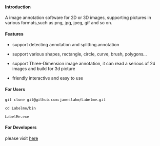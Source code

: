 #### Introduction

A image annotation software for 2D or 3D images, supporting pictures in various formats,such as png, jpg, jpeg, gif and so on.



#### Features

- support detecting annotation and splitting annotation

- support various shapes, rectangle, circle, curve, brush, polygons...

- support Three-Dimension image annotation, it can read a serious of 2d images and build for 3d picture

- friendly interactive and easy to use

  

#### For Users

```
git clone git@github.com:jameslahm/Labelme.git

cd Labelme/bin

LabelMe.exe
```



#### For Developers

please visit [here](doc/html/index.html) 

